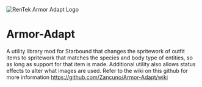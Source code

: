 ![RenTek Armor Adapt Logo](https://cdn.discordapp.com/attachments/786857409138131006/886062383737495573/IMG_1426photo.PNG)
# Armor-Adapt
A utility library mod for Starbound that changes the spritework of outfit items to spritework that matches the species and body type of entities, so as long as support for that item is made.
Additional utility also allows status effects to alter what images are used.
Refer to the wiki on this github for more information 
https://github.com/Zancuno/Armor-Adapt/wiki
